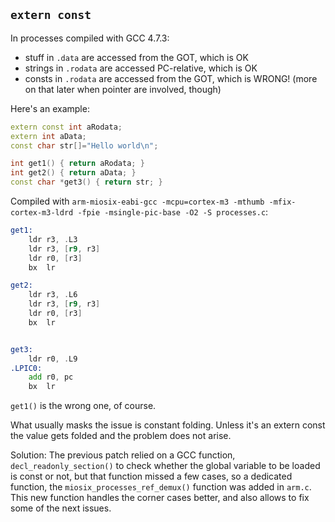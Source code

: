 ## `extern const`

In processes compiled with GCC 4.7.3:

- stuff in `.data` are accessed from the GOT, which is OK
- strings in `.rodata` are accessed PC-relative, which is OK
- consts in `.rodata` are accessed from the GOT, which is WRONG! (more on that later when pointer are involved, though)

Here's an example:

```cpp
extern const int aRodata;
extern int aData;
const char str[]="Hello world\n";

int get1() { return aRodata; }
int get2() { return aData; }
const char *get3() { return str; }
```

Compiled with `arm-miosix-eabi-gcc -mcpu=cortex-m3 -mthumb -mfix-cortex-m3-ldrd -fpie -msingle-pic-base -O2 -S processes.c`:

```asm
get1:
	ldr	r3, .L3
	ldr	r3, [r9, r3]
	ldr	r0, [r3]
	bx	lr

get2:
	ldr	r3, .L6
	ldr	r3, [r9, r3]
	ldr	r0, [r3]
	bx	lr


get3:
	ldr	r0, .L9
.LPIC0:
	add	r0, pc
	bx	lr
```

`get1()` is the wrong one, of course.

What usually masks the issue is constant folding. Unless it's an extern const the value gets folded and the problem does not arise.

Solution: The previous patch relied on a GCC function, `decl_readonly_section()` to check whether the global variable to be loaded is const or not, but that function missed a few cases, so a dedicated function, the `miosix_processes_ref_demux()` function was added in `arm.c`. This new function handles the corner cases better, and also allows to fix some of the next issues.
